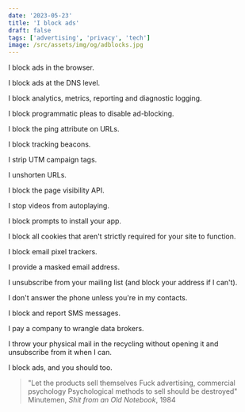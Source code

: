 ```yaml
---
date: '2023-05-23'
title: 'I block ads'
draft: false
tags: ['advertising', 'privacy', 'tech']
image: /src/assets/img/og/adblocks.jpg
---
```


I block ads in the browser.

I block ads at the DNS level.<!-- excerpt -->

I block analytics, metrics, reporting and diagnostic logging.

I block programmatic pleas to disable ad-blocking.

I block the ping attribute on URLs.

I block tracking beacons.

I strip UTM campaign tags.

I unshorten URLs.

I block the page visibility API.

I stop videos from autoplaying.

I block prompts to install your app.

I block all cookies that aren't strictly required for your site to function.

I block email pixel trackers.

I provide a masked email address.

I unsubscribe from your mailing list (and block your address if I can't).

I don't answer the phone unless you're in my contacts.

I block and report SMS messages.

I pay a company to wrangle data brokers.

I throw your physical mail in the recycling without opening it and unsubscribe from it when I can.

I block ads, and you should too.

> "Let the products sell themselves
> Fuck advertising, commercial psychology
> Psychological methods to sell should be destroyed"
> Minutemen, *Shit from an Old Notebook*, 1984
